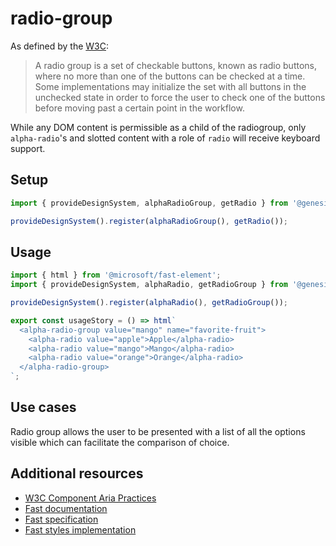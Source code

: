 # radio-group

As defined by the [W3C](https://w3c.github.io/aria-practices/#radiobutton):

> A radio group is a set of checkable buttons, known as radio buttons, where no more than one of the buttons can be checked at a time. Some implementations may initialize the set with all buttons in the unchecked state in order to force the user to check one of the buttons before moving past a certain point in the workflow.

While any DOM content is permissible as a child of the radiogroup, only `alpha-radio`'s and slotted content with a role of `radio` will receive keyboard support.

## Setup

```ts
import { provideDesignSystem, alphaRadioGroup, getRadio } from '@genesislcap/alpha-design-system';

provideDesignSystem().register(alphaRadioGroup(), getRadio());
```

## Usage

```js preview-story
import { html } from '@microsoft/fast-element';
import { provideDesignSystem, alphaRadio, getRadioGroup } from '@genesislcap/alpha-design-system';

provideDesignSystem().register(alphaRadio(), getRadioGroup());

export const usageStory = () => html`
  <alpha-radio-group value="mango" name="favorite-fruit">
    <alpha-radio value="apple">Apple</alpha-radio>
    <alpha-radio value="mango">Mango</alpha-radio>
    <alpha-radio value="orange">Orange</alpha-radio>
  </alpha-radio-group>
`;
```

## Use cases

Radio group allows the user to be presented with a list of all the options visible which can facilitate the comparison of choice.

## Additional resources

- [W3C Component Aria Practices](https://www.w3.org/TR/wai-aria/#radiogroup)
- [Fast documentation](https://github.com/microsoft/fast/blob/master/packages/web-components/fast-foundation/src/radio-group/README.md)
- [Fast specification](https://github.com/microsoft/fast/blob/master/packages/web-components/fast-foundation/src/radio-group/radio-group.spec.md)
- [Fast styles implementation](https://github.com/microsoft/fast/blob/master/packages/web-components/fast-components/src/radio-group/radio-group.styles.ts)
